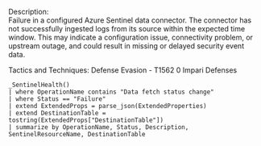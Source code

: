 Description:<br>
  Failure in a configured Azure Sentinel data connector. The connector has not successfully ingested logs from its source within the expected time window. This may indicate a configuration issue, connectivity problem, or upstream outage, and could result in missing or delayed security event data. <br>
  
Tactics and Techniques: Defense Evasion - T1562 0 Impari Defenses

```kql
_SentinelHealth()
| where OperationName contains "Data fetch status change"
| where Status == "Failure"
| extend ExtendedProps = parse_json(ExtendedProperties)
| extend DestinationTable = tostring(ExtendedProps["DestinationTable"])
| summarize by OperationName, Status, Description, SentinelResourceName, DestinationTable


